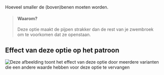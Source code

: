 Hoeveel smaller de (boven)benen moeten worden.

> #### Waarom?
>
> Deze optie maakt de pijpen strakker dan de rest van je zwembroek om te voorkomen dat ze openstaan.

## Effect van deze optie op het patroon

![Deze afbeelding toont het effect van deze optie door meerdere varianten die een andere waarde hebben voor deze optie te vervangen](shin_legreduction_sample.svg "Effect van deze optie op het patroon")
